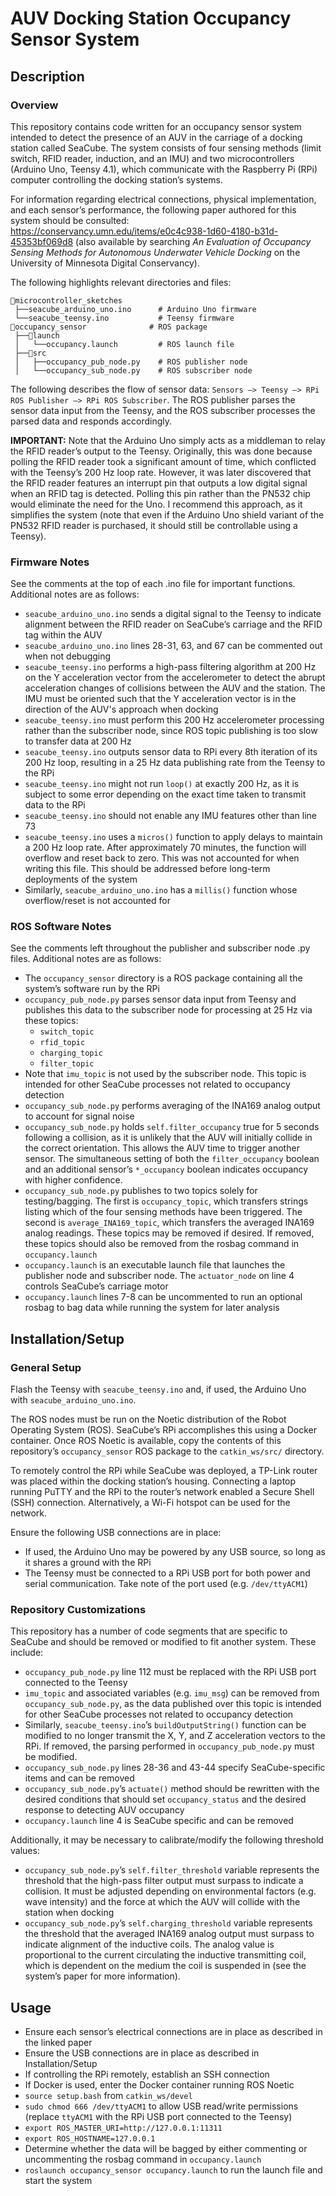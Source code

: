 # AUV Docking Station Occupancy Sensor System

## Description

### Overview

This repository contains code written for an occupancy sensor system intended to detect the presence of an AUV in the carriage of a docking station called SeaCube. The system consists of four sensing methods (limit switch, RFID reader, induction, and an IMU) and two microcontrollers (Arduino Uno, Teensy 4.1), which communicate with the Raspberry Pi (RPi) computer controlling the docking station’s systems.

For information regarding electrical connections, physical implementation, and each sensor’s performance, the following paper authored for this system should be consulted: https://conservancy.umn.edu/items/e0c4c938-1d60-4180-b31d-45353bf069d8 (also available by searching *An Evaluation of Occupancy Sensing Methods for Autonomous Underwater Vehicle Docking* on the University of Minnesota Digital Conservancy).

The following highlights relevant directories and files:

```
📂microcontroller_sketches
 ├──seacube_arduino_uno.ino      # Arduino Uno firmware
 └──seacube_teensy.ino           # Teensy firmware
📂occupancy_sensor              # ROS package
 ├──📂launch
 │   └──occupancy.launch         # ROS launch file
 ├──📂src
 │   ├──occupancy_pub_node.py    # ROS publisher node
 │   └──occupancy_sub_node.py    # ROS subscriber node
```
The following describes the flow of sensor data:
`Sensors –> Teensy –> RPi ROS Publisher –> RPi ROS Subscriber`.
The ROS publisher parses the sensor data input from the Teensy, and the ROS subscriber processes the parsed data and responds accordingly.

**IMPORTANT:**
Note that the Arduino Uno simply acts as a middleman to relay the RFID reader’s output to the Teensy. Originally, this was done because polling the RFID reader took a significant amount of time, which conflicted with the Teensy’s 200 Hz loop rate. However, it was later discovered that the RFID reader features an interrupt pin that outputs a low digital signal when an RFID tag is detected. Polling this pin rather than the PN532 chip would eliminate the need for the Uno. I recommend this approach, as it simplifies the system (note that even if the Arduino Uno shield variant of the PN532 RFID reader is purchased, it should still be controllable using a Teensy).

### Firmware Notes

See the comments at the top of each .ino file for important functions. Additional notes are as follows:

- `seacube_arduino_uno.ino` sends a digital signal to the Teensy to indicate alignment between the RFID reader on SeaCube’s carriage and the RFID tag within the AUV
- `seacube_arduino_uno.ino` lines 28-31, 63, and 67 can be commented out when not debugging
- `seacube_teensy.ino` performs a high-pass filtering algorithm at 200 Hz on the Y acceleration vector from the accelerometer to detect the abrupt acceleration changes of collisions between the AUV and the station. The IMU must be oriented such that the Y acceleration vector is in the direction of the AUV's approach when docking
- `seacube_teensy.ino` must perform this 200 Hz accelerometer processing rather than the subscriber node, since ROS topic publishing is too slow to transfer data at 200 Hz
- `seacube_teensy.ino` outputs sensor data to RPi every 8th iteration of its 200 Hz loop, resulting in a 25 Hz data publishing rate from the Teensy to the RPi
- `seacube_teensy.ino` might not run `loop()` at exactly 200 Hz, as it is subject to some error depending on the exact time taken to transmit data to the RPi
- `seacube_teensy.ino` should not enable any IMU features other than line 73
- `seacube_teensy.ino` uses a `micros()` function to apply delays to maintain a 200 Hz loop rate. After approximately 70 minutes, the function will overflow and reset back to zero. This was not accounted for when writing this file. This should be addressed before long-term deployments of the system
- Similarly, `seacube_arduino_uno.ino` has a `millis()` function whose overflow/reset is not accounted for

### ROS Software Notes

See the comments left throughout the publisher and subscriber node .py files. Additional notes are as follows:

- The `occupancy_sensor` directory is a ROS package containing all the system’s software run by the RPi
- `occupancy_pub_node.py` parses sensor data input from Teensy and publishes this data to the subscriber node for processing at 25 Hz via these topics:
	- `switch_topic`
	- `rfid_topic`
	- `charging_topic`
	- `filter_topic`
- Note that `imu_topic` is not used by the subscriber node. This topic is intended for other SeaCube processes not related to occupancy detection
- `occupancy_sub_node.py` performs averaging of the INA169 analog output to account for signal noise
- `occupancy_sub_node.py` holds `self.filter_occupancy` true for 5 seconds following a collision, as it is unlikely that the AUV will initially collide in the correct orientation. This allows the AUV time to trigger another sensor. The simultaneous setting of both the `filter_occupancy` boolean and an additional sensor’s `*_occupancy` boolean indicates occupancy with higher confidence.
- `occupancy_sub_node.py` publishes to two topics solely for testing/bagging. The first is `occupancy_topic`, which transfers strings listing which of the four sensing methods have been triggered. The second is `average_INA169_topic`, which transfers the averaged INA169 analog readings. These topics may be removed if desired. If removed, these topics should also be removed from the rosbag command in `occupancy.launch`
- `occupancy.launch` is an executable launch file that launches the publisher node and subscriber node. The `actuator_node` on line 4 controls SeaCube’s carriage motor
- `occupancy.launch` lines 7-8 can be uncommented to run an optional rosbag to bag data while running the system for later analysis 

## Installation/Setup

### General Setup

Flash the Teensy with `seacube_teensy.ino` and, if used, the Arduino Uno with `seacube_arduino_uno.ino`. 

The ROS nodes must be run on the Noetic distribution of the Robot Operating System (ROS). SeaCube’s RPi accomplishes this using a Docker container. Once ROS Noetic is available, copy the contents of this repository’s `occupancy_sensor` ROS package to the `catkin_ws/src/` directory.

To remotely control the RPi while SeaCube was deployed, a TP-Link router was placed within the docking station’s housing. Connecting a laptop running PuTTY and the RPi to the router’s network enabled a Secure Shell (SSH) connection. Alternatively, a Wi-Fi hotspot can be used for the network.

Ensure the following USB connections are in place:
- If used, the Arduino Uno may be powered by any USB source, so long as it shares a ground with the RPi
- The Teensy must be connected to a RPi USB port for both power and serial communication. Take note of the port used (e.g. `/dev/ttyACM1`)

### Repository Customizations

This repository has a number of code segments that are specific to SeaCube and should be removed or modified to fit another system. These include:
- `occupancy_pub_node.py` line 112 must be replaced with the RPi USB port connected to the Teensy
- `imu_topic` and associated variables (e.g. `imu_msg`) can be removed from `occupancy_sub_node.py`, as the data published over this topic is intended for other SeaCube processes not related to occupancy detection
- Similarly, `seacube_teensy.ino`’s `buildOutputString()` function can be modified to no longer transmit the X, Y, and Z acceleration vectors to the RPi. If removed, the parsing performed in `occupancy_pub_node.py` must be modified.
- `occupancy_sub_node.py` lines 28-36 and 43-44 specify SeaCube-specific items and can be removed
- `occupancy_sub_node.py`’s `actuate()` method should be rewritten with the desired conditions that should set `occupancy_status` and the desired response to detecting AUV occupancy
- `occupancy.launch` line 4 is SeaCube specific and can be removed

Additionally, it may be necessary to calibrate/modify the following threshold values:
- `occupancy_sub_node.py`’s `self.filter_threshold` variable represents the threshold that the high-pass filter output must surpass to indicate a collision. It must be adjusted depending on environmental factors (e.g. wave intensity) and the force at which the AUV will collide with the station when docking
- `occupancy_sub_node.py`’s `self.charging_threshold` variable represents the threshold that the averaged INA169 analog output must surpass to indicate alignment of the inductive coils. The analog value is proportional to the current circulating the inductive transmitting coil, which is dependent on the medium the coil is suspended in (see the system’s paper for more information).

## Usage

- Ensure each sensor’s electrical connections are in place as described in the linked paper
- Ensure the USB connections are in place as described in Installation/Setup
- If controlling the RPi remotely, establish an SSH connection
- If Docker is used, enter the Docker container running ROS Noetic 
- `source setup.bash` from `catkin_ws/devel`
- `sudo chmod 666 /dev/ttyACM1` to allow USB read/write permissions (replace `ttyACM1` with the RPi USB port connected to the Teensy) 
- `export ROS_MASTER_URI=http://127.0.0.1:11311`
- `export ROS_HOSTNAME=127.0.0.1`
- Determine whether the data will be bagged by either commenting or uncommenting the rosbag command in `occupancy.launch`
- `roslaunch occupancy_sensor occupancy.launch` to run the launch file and start the system
